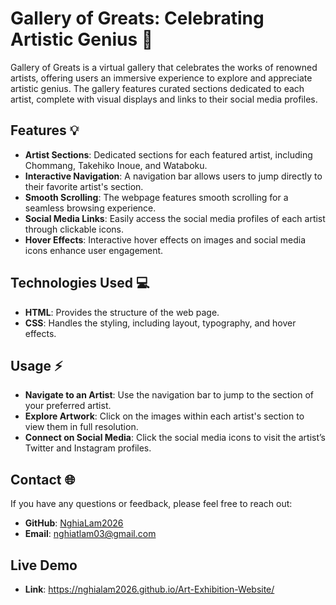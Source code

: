 # Gallery of Greats: Celebrating Artistic Genius 🎨

Gallery of Greats is a virtual gallery that celebrates the works of renowned artists, offering users an immersive experience to explore and appreciate artistic genius. The gallery features curated sections dedicated to each artist, complete with visual displays and links to their social media profiles.

## Features 💡

- **Artist Sections**: Dedicated sections for each featured artist, including Chommang, Takehiko Inoue, and Wataboku.
- **Interactive Navigation**: A navigation bar allows users to jump directly to their favorite artist's section.
- **Smooth Scrolling**: The webpage features smooth scrolling for a seamless browsing experience.
- **Social Media Links**: Easily access the social media profiles of each artist through clickable icons.
- **Hover Effects**: Interactive hover effects on images and social media icons enhance user engagement.

## Technologies Used 💻

- **HTML**: Provides the structure of the web page.
- **CSS**: Handles the styling, including layout, typography, and hover effects.

## Usage ⚡

- **Navigate to an Artist**: Use the navigation bar to jump to the section of your preferred artist.
- **Explore Artwork**: Click on the images within each artist's section to view them in full resolution.
- **Connect on Social Media**: Click the social media icons to visit the artist’s Twitter and Instagram profiles.

## Contact 🌐

If you have any questions or feedback, please feel free to reach out:

- **GitHub**: [NghiaLam2026](https://github.com/NghiaLam2026)
- **Email**: [nghiatlam03@gmail.com](mailto:nghiatlam03@gmail.com)
  
## Live Demo
- **Link**: https://nghialam2026.github.io/Art-Exhibition-Website/

